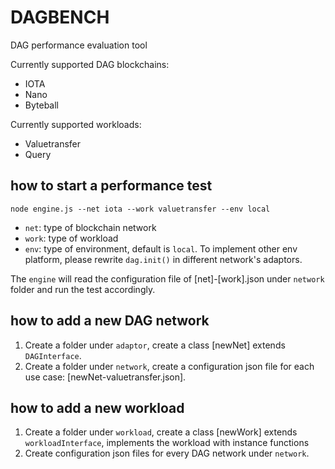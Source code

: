 # DAGBENCH

DAG performance evaluation tool

Currently supported DAG blockchains:

* IOTA
* Nano
* Byteball

Currently supported workloads:

* Valuetransfer
* Query

## how to start a performance test
```
node engine.js --net iota --work valuetransfer --env local
```
* `net`: type of blockchain network
* `work`: type of workload
* `env`: type of environment, default is `local`. To implement other env platform, please rewrite `dag.init()` in different network's adaptors.

The `engine` will read the configuration file of [net]-[work].json under `network` folder and run the test accordingly.

## how to add a new DAG network
1. Create a folder under `adaptor`, create a class [newNet] extends `DAGInterface`. 
2. Create a folder under `network`, create a configuration json file for each use case: [newNet-valuetransfer.json].

## how to add a new workload

1. Create a folder under `workload`, create a class [newWork] extends `workloadInterface`, implements the workload with instance functions
2. Create configuration json files for every DAG network under `network`.
